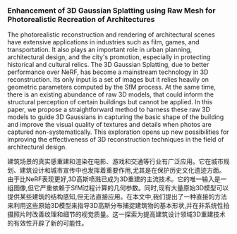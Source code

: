 ### Enhancement of 3D Gaussian Splatting using Raw Mesh for Photorealistic Recreation of Architectures

The photorealistic reconstruction and rendering of architectural scenes have extensive applications in industries such as film, games, and transportation. It also plays an important role in urban planning, architectural design, and the city's promotion, especially in protecting historical and cultural relics. The 3D Gaussian Splatting, due to better performance over NeRF, has become a mainstream technology in 3D reconstruction. Its only input is a set of images but it relies heavily on geometric parameters computed by the SfM process. At the same time, there is an existing abundance of raw 3D models, that could inform the structural perception of certain buildings but cannot be applied. In this paper, we propose a straightforward method to harness these raw 3D models to guide 3D Gaussians in capturing the basic shape of the building and improve the visual quality of textures and details when photos are captured non-systematically. This exploration opens up new possibilities for improving the effectiveness of 3D reconstruction techniques in the field of architectural design.

建筑场景的真实感重建和渲染在电影、游戏和交通等行业有广泛应用。它在城市规划、建筑设计和城市宣传中也发挥着重要作用,尤其是在保护历史文化遗迹方面。由于比NeRF表现更好,3D高斯喷溅已成为3D重建的主流技术。它的唯一输入是一组图像,但它严重依赖于SfM过程计算的几何参数。同时,现有大量原始3D模型可以提供某些建筑的结构感知,但无法直接应用。在本文中,我们提出了一种直接的方法来利用这些原始3D模型来指导3D高斯分布捕捉建筑物的基本形状,并在非系统性拍摄照片时改善纹理和细节的视觉质量。这一探索为提高建筑设计领域3D重建技术的有效性开辟了新的可能性。
